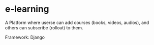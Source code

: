 # e-learning

A Platform where userse can add courses (books, videos, audios), and others can subscribe (rollout) to them.

Framework: Django
